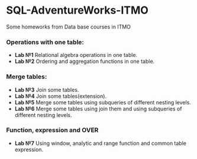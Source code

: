 # SQL-AdventureWorks-ITMO
Some homeworks from Data base courses in ITMO

### Operations with one table:

- **Lab №1** 
Relational algebra operations in one table.
- **Lab №2** 
Ordering and aggregation functions in one table.

### Merge tables:

- **Lab №3** 
Join some tables.
- **Lab №4**
Join some tables(extension).
- **Lab №5** 
Merge some tables using subqueries of different nesting levels.
- **Lab №6**
Merge some tables using join them and using subqueries of different nesting levels.

### Function, expression and OVER

- **Lab №7**
Using window, analytic and range function and common table expression.
